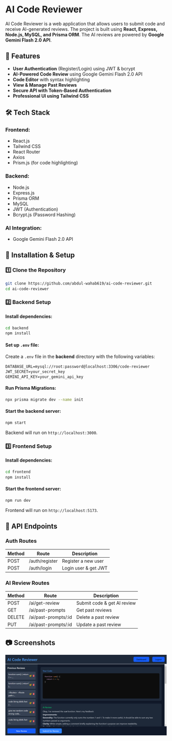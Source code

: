 # AI Code Reviewer

AI Code Reviewer is a web application that allows users to submit code and receive AI-generated reviews. The project is built using **React, Express, Node.js, MySQL, and Prisma ORM**. The AI reviews are powered by **Google Gemini Flash 2.0 API**.

## 🚀 Features

- **User Authentication** (Register/Login) using JWT & bcrypt
- **AI-Powered Code Review** using Google Gemini Flash 2.0 API
- **Code Editor** with syntax highlighting
- **View & Manage Past Reviews**
- **Secure API with Token-Based Authentication**
- **Professional UI using Tailwind CSS**

## 🛠️ Tech Stack

### Frontend:

- React.js
- Tailwind CSS
- React Router
- Axios
- Prism.js (for code highlighting)

### Backend:

- Node.js
- Express.js
- Prisma ORM
- MySQL
- JWT (Authentication)
- Bcrypt.js (Password Hashing)

### AI Integration:

- Google Gemini Flash 2.0 API

## 📌 Installation & Setup

### 1️⃣ Clone the Repository

```sh
git clone https://github.com/abdul-wahab619/ai-code-reviewer.git
cd ai-code-reviewer
```

### 2️⃣ Backend Setup

#### Install dependencies:

```sh
cd backend
npm install
```

#### Set up `.env` file:

Create a `.env` file in the **backend** directory with the following variables:

```env
DATABASE_URL=mysql://root:password@localhost:3306/code-reviewer
JWT_SECRET=your_secret_key
GEMINI_API_KEY=your_gemini_api_key
```

#### Run Prisma Migrations:

```sh
npx prisma migrate dev --name init
```

#### Start the backend server:

```sh
npm start
```

Backend will run on `http://localhost:3000`.

### 3️⃣ Frontend Setup

#### Install dependencies:

```sh
cd frontend
npm install
```

#### Start the frontend server:

```sh
npm run dev
```

Frontend will run on `http://localhost:5173`.

## 📡 API Endpoints

### **Auth Routes**

| Method | Route          | Description          |
| ------ | -------------- | -------------------- |
| POST   | /auth/register | Register a new user  |
| POST   | /auth/login    | Login user & get JWT |

### **AI Review Routes**

| Method | Route                | Description                 |
| ------ | -------------------- | --------------------------- |
| POST   | /ai/get-review       | Submit code & get AI review |
| GET    | /ai/past-prompts     | Get past reviews            |
| DELETE | /ai/past-prompts/:id | Delete a past review        |
| PUT    | /ai/past-prompts/:id | Update a past review        |

## 📷 Screenshots

![AI Code Reviewer](/interface/AI-Code-Reviewer.png)


